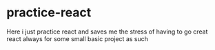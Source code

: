 # practice-react
Here i just practice react and saves me the stress of having to go creat react always for some small basic project as such

